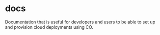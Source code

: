 docs
====

Documentation that is useful for developers and users to be able to set up and provision cloud deployments using CO.